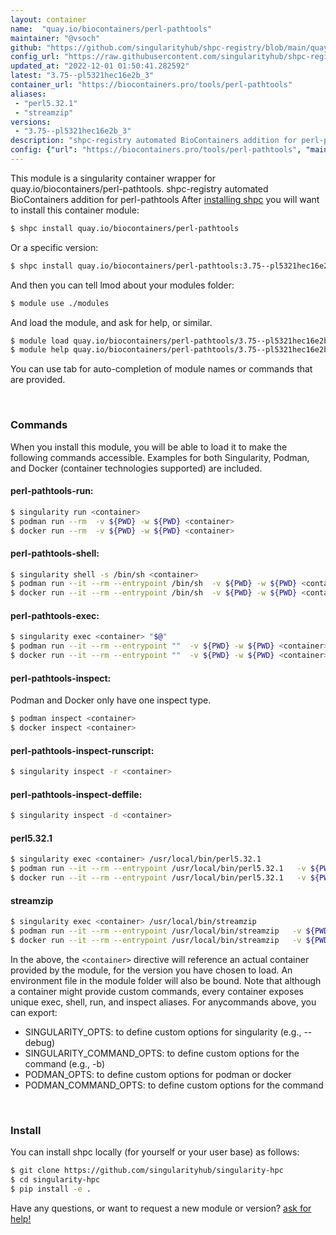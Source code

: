 ```yaml
---
layout: container
name:  "quay.io/biocontainers/perl-pathtools"
maintainer: "@vsoch"
github: "https://github.com/singularityhub/shpc-registry/blob/main/quay.io/biocontainers/perl-pathtools/container.yaml"
config_url: "https://raw.githubusercontent.com/singularityhub/shpc-registry/main/quay.io/biocontainers/perl-pathtools/container.yaml"
updated_at: "2022-12-01 01:50:41.282592"
latest: "3.75--pl5321hec16e2b_3"
container_url: "https://biocontainers.pro/tools/perl-pathtools"
aliases:
 - "perl5.32.1"
 - "streamzip"
versions:
 - "3.75--pl5321hec16e2b_3"
description: "shpc-registry automated BioContainers addition for perl-pathtools"
config: {"url": "https://biocontainers.pro/tools/perl-pathtools", "maintainer": "@vsoch", "description": "shpc-registry automated BioContainers addition for perl-pathtools", "latest": {"3.75--pl5321hec16e2b_3": "sha256:2e0631751c69f7bc0456e8450f556c4e703e14c8e19a73f523b94737e97639ea"}, "tags": {"3.75--pl5321hec16e2b_3": "sha256:2e0631751c69f7bc0456e8450f556c4e703e14c8e19a73f523b94737e97639ea"}, "docker": "quay.io/biocontainers/perl-pathtools", "aliases": {"perl5.32.1": "/usr/local/bin/perl5.32.1", "streamzip": "/usr/local/bin/streamzip"}}
---
```


This module is a singularity container wrapper for quay.io/biocontainers/perl-pathtools.
shpc-registry automated BioContainers addition for perl-pathtools
After [installing shpc](#install) you will want to install this container module:


```bash
$ shpc install quay.io/biocontainers/perl-pathtools
```

Or a specific version:

```bash
$ shpc install quay.io/biocontainers/perl-pathtools:3.75--pl5321hec16e2b_3
```

And then you can tell lmod about your modules folder:

```bash
$ module use ./modules
```

And load the module, and ask for help, or similar.

```bash
$ module load quay.io/biocontainers/perl-pathtools/3.75--pl5321hec16e2b_3
$ module help quay.io/biocontainers/perl-pathtools/3.75--pl5321hec16e2b_3
```

You can use tab for auto-completion of module names or commands that are provided.

<br>

### Commands

When you install this module, you will be able to load it to make the following commands accessible.
Examples for both Singularity, Podman, and Docker (container technologies supported) are included.

#### perl-pathtools-run:

```bash
$ singularity run <container>
$ podman run --rm  -v ${PWD} -w ${PWD} <container>
$ docker run --rm  -v ${PWD} -w ${PWD} <container>
```

#### perl-pathtools-shell:

```bash
$ singularity shell -s /bin/sh <container>
$ podman run --it --rm --entrypoint /bin/sh  -v ${PWD} -w ${PWD} <container>
$ docker run --it --rm --entrypoint /bin/sh  -v ${PWD} -w ${PWD} <container>
```

#### perl-pathtools-exec:

```bash
$ singularity exec <container> "$@"
$ podman run --it --rm --entrypoint ""  -v ${PWD} -w ${PWD} <container> "$@"
$ docker run --it --rm --entrypoint ""  -v ${PWD} -w ${PWD} <container> "$@"
```

#### perl-pathtools-inspect:

Podman and Docker only have one inspect type.

```bash
$ podman inspect <container>
$ docker inspect <container>
```

#### perl-pathtools-inspect-runscript:

```bash
$ singularity inspect -r <container>
```

#### perl-pathtools-inspect-deffile:

```bash
$ singularity inspect -d <container>
```


#### perl5.32.1

```bash
$ singularity exec <container> /usr/local/bin/perl5.32.1
$ podman run --it --rm --entrypoint /usr/local/bin/perl5.32.1   -v ${PWD} -w ${PWD} <container> -c " $@"
$ docker run --it --rm --entrypoint /usr/local/bin/perl5.32.1   -v ${PWD} -w ${PWD} <container> -c " $@"
```


#### streamzip

```bash
$ singularity exec <container> /usr/local/bin/streamzip
$ podman run --it --rm --entrypoint /usr/local/bin/streamzip   -v ${PWD} -w ${PWD} <container> -c " $@"
$ docker run --it --rm --entrypoint /usr/local/bin/streamzip   -v ${PWD} -w ${PWD} <container> -c " $@"
```



In the above, the `<container>` directive will reference an actual container provided
by the module, for the version you have chosen to load. An environment file in the
module folder will also be bound. Note that although a container
might provide custom commands, every container exposes unique exec, shell, run, and
inspect aliases. For anycommands above, you can export:

 - SINGULARITY_OPTS: to define custom options for singularity (e.g., --debug)
 - SINGULARITY_COMMAND_OPTS: to define custom options for the command (e.g., -b)
 - PODMAN_OPTS: to define custom options for podman or docker
 - PODMAN_COMMAND_OPTS: to define custom options for the command

<br>

### Install

You can install shpc locally (for yourself or your user base) as follows:

```bash
$ git clone https://github.com/singularityhub/singularity-hpc
$ cd singularity-hpc
$ pip install -e .
```

Have any questions, or want to request a new module or version? [ask for help!](https://github.com/singularityhub/singularity-hpc/issues)